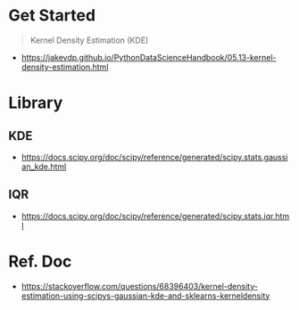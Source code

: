 # Get Started
> Kernel Density Estimation (KDE)
- https://jakevdp.github.io/PythonDataScienceHandbook/05.13-kernel-density-estimation.html
# Library
## KDE
- https://docs.scipy.org/doc/scipy/reference/generated/scipy.stats.gaussian_kde.html
## IQR
- https://docs.scipy.org/doc/scipy/reference/generated/scipy.stats.iqr.html

# Ref. Doc
- https://stackoverflow.com/questions/68396403/kernel-density-estimation-using-scipys-gaussian-kde-and-sklearns-kerneldensity
